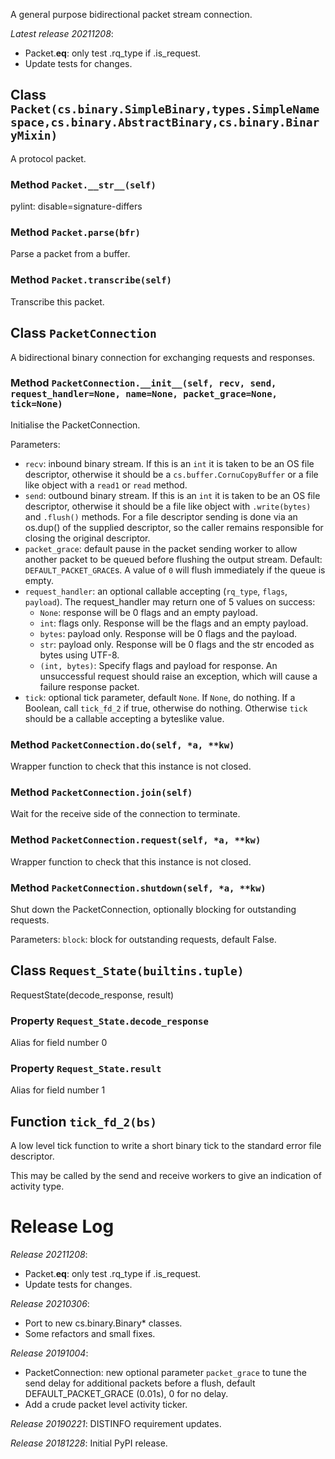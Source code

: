A general purpose bidirectional packet stream connection.

*Latest release 20211208*:
* Packet.__eq__: only test .rq_type if .is_request.
* Update tests for changes.

## Class `Packet(cs.binary.SimpleBinary,types.SimpleNamespace,cs.binary.AbstractBinary,cs.binary.BinaryMixin)`

A protocol packet.

### Method `Packet.__str__(self)`

pylint: disable=signature-differs

### Method `Packet.parse(bfr)`

Parse a packet from a buffer.

### Method `Packet.transcribe(self)`

Transcribe this packet.

## Class `PacketConnection`

A bidirectional binary connection for exchanging requests and responses.

### Method `PacketConnection.__init__(self, recv, send, request_handler=None, name=None, packet_grace=None, tick=None)`

Initialise the PacketConnection.

Parameters:
* `recv`: inbound binary stream.
  If this is an `int` it is taken to be an OS file descriptor,
  otherwise it should be a `cs.buffer.CornuCopyBuffer`
  or a file like object with a `read1` or `read` method.
* `send`: outbound binary stream.
  If this is an `int` it is taken to be an OS file descriptor,
  otherwise it should be a file like object with `.write(bytes)`
  and `.flush()` methods.
  For a file descriptor sending is done via an os.dup() of
  the supplied descriptor, so the caller remains responsible
  for closing the original descriptor.
* `packet_grace`:
  default pause in the packet sending worker
  to allow another packet to be queued
  before flushing the output stream.
  Default: `DEFAULT_PACKET_GRACE`s.
  A value of `0` will flush immediately if the queue is empty.
* `request_handler`: an optional callable accepting
  (`rq_type`, `flags`, `payload`).
  The request_handler may return one of 5 values on success:
  * `None`: response will be 0 flags and an empty payload.
  * `int`: flags only. Response will be the flags and an empty payload.
  * `bytes`: payload only. Response will be 0 flags and the payload.
  * `str`: payload only. Response will be 0 flags and the str
          encoded as bytes using UTF-8.
  * `(int, bytes)`: Specify flags and payload for response.
  An unsuccessful request should raise an exception, which
  will cause a failure response packet.
* `tick`: optional tick parameter, default `None`.
  If `None`, do nothing.
  If a Boolean, call `tick_fd_2` if true, otherwise do nothing.
  Otherwise `tick` should be a callable accepting a byteslike value.

### Method `PacketConnection.do(self, *a, **kw)`

Wrapper function to check that this instance is not closed.

### Method `PacketConnection.join(self)`

Wait for the receive side of the connection to terminate.

### Method `PacketConnection.request(self, *a, **kw)`

Wrapper function to check that this instance is not closed.

### Method `PacketConnection.shutdown(self, *a, **kw)`

Shut down the PacketConnection, optionally blocking for outstanding requests.

Parameters:
`block`: block for outstanding requests, default False.

## Class `Request_State(builtins.tuple)`

RequestState(decode_response, result)

### Property `Request_State.decode_response`

Alias for field number 0

### Property `Request_State.result`

Alias for field number 1

## Function `tick_fd_2(bs)`

A low level tick function to write a short binary tick
to the standard error file descriptor.

This may be called by the send and receive workers to give
an indication of activity type.

# Release Log



*Release 20211208*:
* Packet.__eq__: only test .rq_type if .is_request.
* Update tests for changes.

*Release 20210306*:
* Port to new cs.binary.Binary* classes.
* Some refactors and small fixes.

*Release 20191004*:
* PacketConnection: new optional parameter `packet_grace` to tune the send delay for additional packets before a flush, default DEFAULT_PACKET_GRACE (0.01s), 0 for no delay.
* Add a crude packet level activity ticker.

*Release 20190221*:
DISTINFO requirement updates.

*Release 20181228*:
Initial PyPI release.
